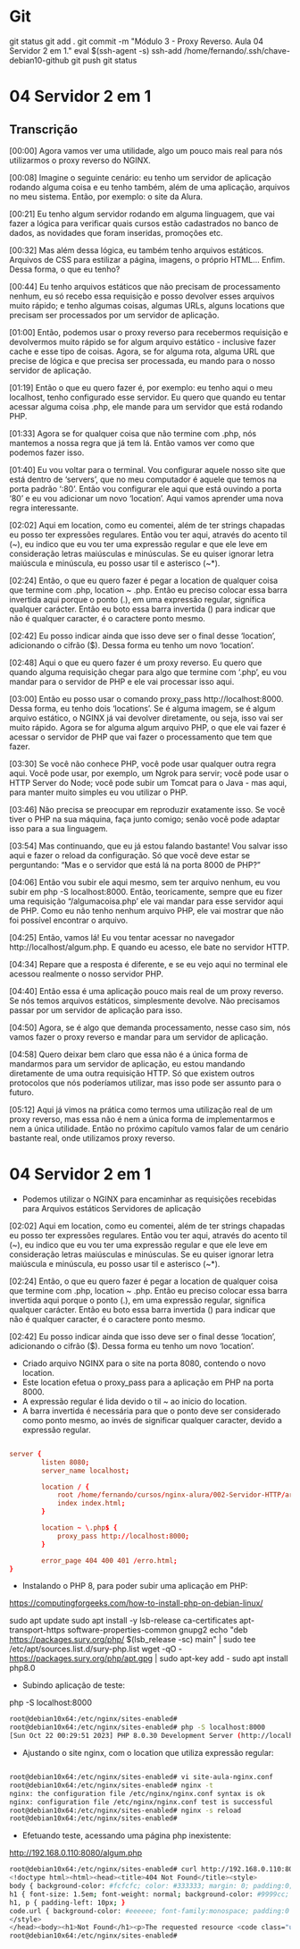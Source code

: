 
# #####################################################################################################################################################
# #####################################################################################################################################################
# #####################################################################################################################################################
# #####################################################################################################################################################
# Git

git status
git add .
git commit -m "Módulo 3 - Proxy Reverso. Aula 04 Servidor 2 em 1."
eval $(ssh-agent -s)
ssh-add /home/fernando/.ssh/chave-debian10-github
git push
git status



# #####################################################################################################################################################
# #####################################################################################################################################################
# #####################################################################################################################################################
# #####################################################################################################################################################
#  04 Servidor 2 em 1

## Transcrição

[00:00] Agora vamos ver uma utilidade, algo um pouco mais real para nós utilizarmos o proxy reverso do NGINX.

[00:08] Imagine o seguinte cenário: eu tenho um servidor de aplicação rodando alguma coisa e eu tenho também, além de uma aplicação, arquivos no meu sistema. Então, por exemplo: o site da Alura.

[00:21] Eu tenho algum servidor rodando em alguma linguagem, que vai fazer a lógica para verificar quais cursos estão cadastrados no banco de dados, as novidades que foram inseridas, promoções etc.

[00:32] Mas além dessa lógica, eu também tenho arquivos estáticos. Arquivos de CSS para estilizar a página, imagens, o próprio HTML... Enfim. Dessa forma, o que eu tenho?

[00:44] Eu tenho arquivos estáticos que não precisam de processamento nenhum, eu só recebo essa requisição e posso devolver esses arquivos muito rápido; e tenho algumas coisas, algumas URLs, alguns locations que precisam ser processados por um servidor de aplicação.

[01:00] Então, podemos usar o proxy reverso para recebermos requisição e devolvermos muito rápido se for algum arquivo estático - inclusive fazer cache e esse tipo de coisas. Agora, se for alguma rota, alguma URL que precise de lógica e que precisa ser processada, eu mando para o nosso servidor de aplicação.

[01:19] Então o que eu quero fazer é, por exemplo: eu tenho aqui o meu localhost, tenho configurado esse servidor. Eu quero que quando eu tentar acessar alguma coisa .php, ele mande para um servidor que está rodando PHP.

[01:33] Agora se for qualquer coisa que não termine com .php, nós mantemos a nossa regra que já tem lá. Então vamos ver como que podemos fazer isso.

[01:40] Eu vou voltar para o terminal. Vou configurar aquele nosso site que está dentro de ‘servers’, que no meu computador é aquele que temos na porta padrão ‘:80’. Então vou configurar ele aqui que está ouvindo a porta ‘80’ e eu vou adicionar um novo ‘location’. Aqui vamos aprender uma nova regra interessante.

[02:02] Aqui em location, como eu comentei, além de ter strings chapadas eu posso ter expressões regulares. Então vou ter aqui, através do acento til (~), eu indico que eu vou ter uma expressão regular e que ele leve em consideração letras maiúsculas e minúsculas. Se eu quiser ignorar letra maiúscula e minúscula, eu posso usar til e asterisco (~*).

[02:24] Então, o que eu quero fazer é pegar a location de qualquer coisa que termine com .php, location ~ \.php. Então eu preciso colocar essa barra invertida aqui porque o ponto (.), em uma expressão regular, significa qualquer carácter. Então eu boto essa barra invertida () para indicar que não é qualquer caracter, é o caractere ponto mesmo.

[02:42] Eu posso indicar ainda que isso deve ser o final desse ‘location’, adicionando o cifrão ($). Dessa forma eu tenho um novo ‘location’.

[02:48] Aqui o que eu quero fazer é um proxy reverso. Eu quero que quando alguma requisição chegar para algo que termine com ‘.php’, eu vou mandar para o servidor de PHP e ele vai processar isso aqui.

[03:00] Então eu posso usar o comando proxy_pass http://localhost:8000. Dessa forma, eu tenho dois ‘locations’. Se é alguma imagem, se é algum arquivo estático, o NGINX já vai devolver diretamente, ou seja, isso vai ser muito rápido. Agora se for alguma algum arquivo PHP, o que ele vai fazer é acessar o servidor de PHP que vai fazer o processamento que tem que fazer.

[03:30] Se você não conhece PHP, você pode usar qualquer outra regra aqui. Você pode usar, por exemplo, um Ngrok para servir; você pode usar o HTTP Server do Node; você pode subir um Tomcat para o Java - mas aqui, para manter muito simples eu vou utilizar o PHP.

[03:46] Não precisa se preocupar em reproduzir exatamente isso. Se você tiver o PHP na sua máquina, faça junto comigo; senão você pode adaptar isso para a sua linguagem.

[03:54] Mas continuando, que eu já estou falando bastante! Vou salvar isso aqui e fazer o reload da configuração. Só que você deve estar se perguntando: “Mas e o servidor que está lá na porta 8000 de PHP?”

[04:06] Então vou subir ele aqui mesmo, sem ter arquivo nenhum, eu vou subir em php -S localhost:8000. Então, teoricamente, sempre que eu fizer uma requisição “/algumacoisa.php’ ele vai mandar para esse servidor aqui de PHP. Como eu não tenho nenhum arquivo PHP, ele vai mostrar que não foi possível encontrar o arquivo.

[04:25] Então, vamos lá! Eu vou tentar acessar no navegador http://localhost/algum.php. E quando eu acesso, ele bate no servidor HTTP.

[04:34] Repare que a resposta é diferente, e se eu vejo aqui no terminal ele acessou realmente o nosso servidor PHP.

[04:40] Então essa é uma aplicação pouco mais real de um proxy reverso. Se nós temos arquivos estáticos, simplesmente devolve. Não precisamos passar por um servidor de aplicação para isso.

[04:50] Agora, se é algo que demanda processamento, nesse caso sim, nós vamos fazer o proxy reverso e mandar para um servidor de aplicação.

[04:58] Quero deixar bem claro que essa não é a única forma de mandarmos para um servidor de aplicação, eu estou mandando diretamente de uma outra requisição HTTP. Só que existem outros protocolos que nós poderíamos utilizar, mas isso pode ser assunto para o futuro.

[05:12] Aqui já vimos na prática como termos uma utilização real de um proxy reverso, mas essa não é nem a única forma de implementarmos e nem a única utilidade. Então no próximo capítulo vamos falar de um cenário bastante real, onde utilizamos proxy reverso.




# #####################################################################################################################################################
# #####################################################################################################################################################
# #####################################################################################################################################################
# #####################################################################################################################################################
#  04 Servidor 2 em 1

- Podemos utilizar o NGINX para encaminhar as requisições recebidas para
Arquivos estáticos
Servidores de aplicação




[02:02] Aqui em location, como eu comentei, além de ter strings chapadas eu posso ter expressões regulares. Então vou ter aqui, através do acento til (~), eu indico que eu vou ter uma expressão regular e que ele leve em consideração letras maiúsculas e minúsculas. Se eu quiser ignorar letra maiúscula e minúscula, eu posso usar til e asterisco (~*).

[02:24] Então, o que eu quero fazer é pegar a location de qualquer coisa que termine com .php, location ~ \.php. Então eu preciso colocar essa barra invertida aqui porque o ponto (.), em uma expressão regular, significa qualquer carácter. Então eu boto essa barra invertida () para indicar que não é qualquer caracter, é o caractere ponto mesmo.

[02:42] Eu posso indicar ainda que isso deve ser o final desse ‘location’, adicionando o cifrão ($). Dessa forma eu tenho um novo ‘location’.





- Criado arquivo NGINX para o site na porta 8080, contendo o novo location.
- Este location efetua o proxy_pass para a aplicação em PHP na porta 8000.
- A expressão regular é lida devido o til ~ ao inicio do location.
- A barra invertida é necessária para que o ponto deve ser considerado como ponto mesmo, ao invés de significar qualquer caracter, devido a expressão regular.

~~~~conf

server {
        listen 8080;
        server_name localhost;

        location / {
            root /home/fernando/cursos/nginx-alura/002-Servidor-HTTP/arquivos-para-aula;
            index index.html;
        }

        location ~ \.php$ {
            proxy_pass http://localhost:8000;
        }

        error_page 404 400 401 /erro.html;
}

~~~~




- Instalando o PHP 8, para poder subir uma aplicação em PHP:

https://computingforgeeks.com/how-to-install-php-on-debian-linux/

sudo apt update
sudo apt install -y lsb-release ca-certificates apt-transport-https software-properties-common gnupg2
echo "deb https://packages.sury.org/php/ $(lsb_release -sc) main" | sudo tee /etc/apt/sources.list.d/sury-php.list
wget -qO - https://packages.sury.org/php/apt.gpg | sudo apt-key add -
sudo apt install php8.0



- Subindo aplicação de teste:

php -S localhost:8000

~~~~bash
root@debian10x64:/etc/nginx/sites-enabled#
root@debian10x64:/etc/nginx/sites-enabled# php -S localhost:8000
[Sun Oct 22 00:29:51 2023] PHP 8.0.30 Development Server (http://localhost:8000) started
~~~~






- Ajustando o site nginx, com o location que utiliza expressão regular:

~~~~bash

root@debian10x64:/etc/nginx/sites-enabled# vi site-aula-nginx.conf
root@debian10x64:/etc/nginx/sites-enabled# nginx -t
nginx: the configuration file /etc/nginx/nginx.conf syntax is ok
nginx: configuration file /etc/nginx/nginx.conf test is successful
root@debian10x64:/etc/nginx/sites-enabled# nginx -s reload
root@debian10x64:/etc/nginx/sites-enabled#
~~~~





- Efetuando teste, acessando uma página php inexistente:

http://192.168.0.110:8080/algum.php

~~~~bash
root@debian10x64:/etc/nginx/sites-enabled# curl http://192.168.0.110:8080/algum.php
<!doctype html><html><head><title>404 Not Found</title><style>
body { background-color: #fcfcfc; color: #333333; margin: 0; padding:0; }
h1 { font-size: 1.5em; font-weight: normal; background-color: #9999cc; min-height:2em; line-height:2em; border-bottom: 1px inset black; margin: 0; }
h1, p { padding-left: 10px; }
code.url { background-color: #eeeeee; font-family:monospace; padding:0 2px;}
</style>
</head><body><h1>Not Found</h1><p>The requested resource <code class="url">/algum.php</code> was not found on this server.</p></body></html>root@debian10x64:/etc/nginx/sites-enabled#
root@debian10x64:/etc/nginx/sites-enabled#
~~~~